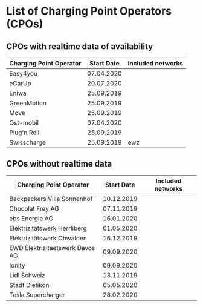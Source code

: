 # List of Charging Point Operators (CPOs)

## CPOs with realtime data of availability

| Charging Point Operator | Start Date | Included networks
| --- | --- | ---
| Easy4you | 07.04.2020 |
| eCarUp | 20.07.2020 |
| Eniwa | 25.09.2019 | 
| GreenMotion | 25.09.2019 |
| Move | 25.09.2019 |
| Ost-mobil | 07.04.2020 |
| Plug'n Roll | 25.09.2019 |
| Swisscharge | 25.09.2019 | ewz

## CPOs without realtime data

| Charging Point Operator | Start Date | Included networks
| --- | --- | ---
| Backpackers Villa Sonnenhof | 10.12.2019
| Chocolat Frey AG | 07.11.2019
| ebs Energie AG | 16.01.2020
| Elektrizitätswerk Herrliberg | 01.05.2020
| Elektrizitätswerk Obwalden | 16.12.2019
| EWD Elektrizitaetswerk Davos AG | 09.09.2020
| Ionity | 09.09.2020
| Lidl Schweiz | 13.11.2019
| Stadt Dietikon | 05.05.2020
| Tesla Supercharger | 28.02.2020
